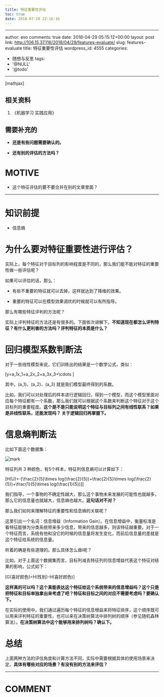 ```yaml
---
title: 特征重要性评估
toc: true
date: 2018-07-28 22:16:16
---
```

---
author: evo
comments: true
date: 2018-04-29 05:15:12+00:00
layout: post
link: http://106.15.37.116/2018/04/29/features-evaluate/
slug: features-evaluate
title: 特征重要性评估
wordpress_id: 4555
categories:
- 随想与反思
tags:
- '@NULL'
- '@todo'
---

<!-- more -->

[mathjax]


## 相关资料






  1. 《机器学习 实践应用》




## 需要补充的






  * **还是有些问题需要确认的。**


  * **还有别的评估的方法吗？**




# MOTIVE






  * 这个特征评估的要不要合并在别的文章里面？





* * *





# 知识前提






  * 信息熵





# 为什么要对特征重要性进行评估？


实际上，每个特征对于目标列的影响程度是不同的，那么我们能不能对特征的重要性做一些评估呢？

如果可以评估的话，那么：




  * 有些不重要的特征就可以去掉，这样就达到了降维的效果。


  * 重要的特征可以在模型效果调优的时候就可以有所指导。


那么有哪些特征评判的方法呢？

实际上评判特征的方法还是有很多的。下面依次讲解下。**不知道现在都怎么评判特征？有什么更利害的方法吗？评判特征的本质是什么？**


# 回归模型系数判断法


对于一些线性模型来说，它们训练出的结果是一个数学公式，类似：

\[y=a_1x_1+a_2x_2+a_3x_3+\cdots \]

其中，\(a_1\)、\(a_2\)、\(a_3\) 就是我们模型最终得到的系数。

比如，我们可以对处理后的样本进行逻辑回归，得到一个模型，而这个模型里面对应每个特征都有一个系数，那么我们就可以根据这个系数来判断这个特征对于这个目标列的重要程度。**这个是不是只能说明这个特征与目标列之间有线性联系？如果是非线性联系，还能发现吗？ 关于逻辑回归再掌握下。**


# 信息熵判断法


比如下面这个数据集：

![mark](http://pacdb2bfr.bkt.clouddn.com/blog/image/180728/C4gFF5C6FG.png?imageslim)

特征列共 3 种颜色，有5个样本，特征列信息熵可以计算如下：

\[H(U)=-[\frac{2}{5}\times log(\frac{2}{5})+\frac{2}{5}\times log(\frac{2}{5})+\frac{1}{5}\times log(\frac{1}{5})]\]

我们指导，一个事物的不确定性越大，那么这个事物未来发展的可能性也就越多，那么它的信息量也就越大，信息熵也越大。**这句话对不对？**

那么我们如何来理解特征的重要性和信息熵的关联呢？

这里引出一个名词：信息增益（Information Gain）。在信息增益中，衡量标准是看特征能够为分类系统带来多少信息，带来的信息越多，则该特征越重要。对于一个特征而言，系统有他和没它的时候的信息量将发生变化，而前后信息量的差就是这个特征给系统的信息量。

听着的确是有些道理的。那么具体怎么做i呢？

比如，对于上面这个数据集而言，目标列减去特征列的信息增益代表这个特征对结果的影响，公式如下：

\[G(喜好颜色)=H(性别)-H(喜好颜色)\]

**这样真的可以吗？这个真能表达这个特征给这个系统带来的信息增益吗？这个只是把特征和目标单独拿出来考虑了吧？特征和目标之间的对应不需要考虑吗？要确认下。**

在实际的使用中，我们通过遍历每个特征的信息增益来将特征排序，这个顺序既可以用来评判特征的重要性，也可以来在决策树算法中排列树的顺序（参见随机森林算法）。**在决策树算法中这个能够用来排列树吗？确认下。**




# 总结


上面两种方法的评估角度和计算方法不同，实际中需要根据具体的使用场景来决定。**具体有哪些对应的场景？有没有别的方法来评估？**









* * *





# COMMENT

